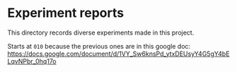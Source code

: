 # Experiment reports

This directory records diverse experiments made in this project.


Starts at `010` because the previous ones are in this google doc:
https://docs.google.com/document/d/1VY_Sw6knsPd_ytxDEUsyY4G5gY4bELqvNPbr_0hq17o
